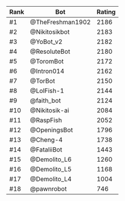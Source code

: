 Rank|Bot|Rating
---|---|---
#1|@TheFreshman1902|2186
#2|@Nikitosikbot|2183
#3|@YoBot_v2|2182
#4|@ResoluteBot|2180
#5|@ToromBot|2172
#6|@Intron014|2162
#7|@TorBot|2150
#8|@LolFish-1|2144
#9|@faith_bot|2124
#10|@Nikitosik-ai|2084
#11|@RaspFish|2052
#12|@OpeningsBot|1796
#13|@Cheng-4|1738
#14|@FataliiBot|1443
#15|@Demolito_L6|1260
#16|@Demolito_L5|1168
#17|@Demolito_L4|1004
#18|@pawnrobot|746
